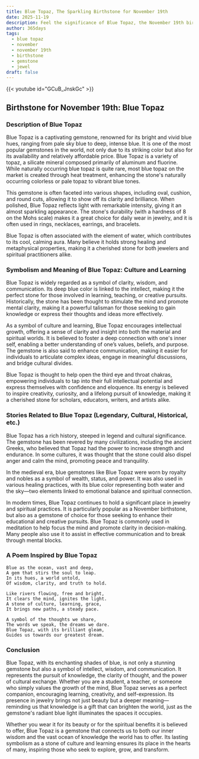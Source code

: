 ```yaml
---
title: Blue Topaz, The Sparkling Birthstone for November 19th
date: 2025-11-19
description: Feel the significance of Blue Topaz, the November 19th birthstone symbolizing Culture and learning. Let its beauty and meaning brighten your day.
author: 365days
tags:
  - blue topaz
  - november
  - november 19th
  - birthstone
  - gemstone
  - jewel
draft: false
---
```


{{< youtube id="GCuB_JnskGc" >}}

## Birthstone for November 19th: Blue Topaz

### Description of Blue Topaz

Blue Topaz is a captivating gemstone, renowned for its bright and vivid blue hues, ranging from pale sky blue to deep, intense blue. It is one of the most popular gemstones in the world, not only due to its striking color but also for its availability and relatively affordable price. Blue Topaz is a variety of topaz, a silicate mineral composed primarily of aluminum and fluorine. While naturally occurring blue topaz is quite rare, most blue topaz on the market is created through heat treatment, enhancing the stone's naturally occurring colorless or pale topaz to vibrant blue tones.

This gemstone is often faceted into various shapes, including oval, cushion, and round cuts, allowing it to show off its clarity and brilliance. When polished, Blue Topaz reflects light with remarkable intensity, giving it an almost sparkling appearance. The stone's durability (with a hardness of 8 on the Mohs scale) makes it a great choice for daily wear in jewelry, and it is often used in rings, necklaces, earrings, and bracelets.

Blue Topaz is often associated with the element of water, which contributes to its cool, calming aura. Many believe it holds strong healing and metaphysical properties, making it a cherished stone for both jewelers and spiritual practitioners alike.

### Symbolism and Meaning of Blue Topaz: Culture and Learning

Blue Topaz is widely regarded as a symbol of clarity, wisdom, and communication. Its deep blue color is linked to the intellect, making it the perfect stone for those involved in learning, teaching, or creative pursuits. Historically, the stone has been thought to stimulate the mind and promote mental clarity, making it a powerful talisman for those seeking to gain knowledge or express their thoughts and ideas more effectively.

As a symbol of culture and learning, Blue Topaz encourages intellectual growth, offering a sense of clarity and insight into both the material and spiritual worlds. It is believed to foster a deep connection with one's inner self, enabling a better understanding of one’s values, beliefs, and purpose. The gemstone is also said to enhance communication, making it easier for individuals to articulate complex ideas, engage in meaningful discussions, and bridge cultural divides.

Blue Topaz is thought to help open the third eye and throat chakras, empowering individuals to tap into their full intellectual potential and express themselves with confidence and eloquence. Its energy is believed to inspire creativity, curiosity, and a lifelong pursuit of knowledge, making it a cherished stone for scholars, educators, writers, and artists alike.

### Stories Related to Blue Topaz (Legendary, Cultural, Historical, etc.)

Blue Topaz has a rich history, steeped in legend and cultural significance. The gemstone has been revered by many civilizations, including the ancient Greeks, who believed that Topaz had the power to increase strength and endurance. In some cultures, it was thought that the stone could also dispel anger and calm the mind, promoting peace and tranquility.

In the medieval era, blue gemstones like Blue Topaz were worn by royalty and nobles as a symbol of wealth, status, and power. It was also used in various healing practices, with its blue color representing both water and the sky—two elements linked to emotional balance and spiritual connection.

In modern times, Blue Topaz continues to hold a significant place in jewelry and spiritual practices. It is particularly popular as a November birthstone, but also as a gemstone of choice for those seeking to enhance their educational and creative pursuits. Blue Topaz is commonly used in meditation to help focus the mind and promote clarity in decision-making. Many people also use it to assist in effective communication and to break through mental blocks.

### A Poem Inspired by Blue Topaz

```
Blue as the ocean, vast and deep,  
A gem that stirs the soul to leap.  
In its hues, a world untold,  
Of wisdom, clarity, and truth to hold.

Like rivers flowing, free and bright,  
It clears the mind, ignites the light.  
A stone of culture, learning, grace,  
It brings new paths, a steady pace.

A symbol of the thoughts we share,  
The words we speak, the dreams we dare.  
Blue Topaz, with its brilliant gleam,  
Guides us towards our greatest dream.
```

### Conclusion

Blue Topaz, with its enchanting shades of blue, is not only a stunning gemstone but also a symbol of intellect, wisdom, and communication. It represents the pursuit of knowledge, the clarity of thought, and the power of cultural exchange. Whether you are a student, a teacher, or someone who simply values the growth of the mind, Blue Topaz serves as a perfect companion, encouraging learning, creativity, and self-expression. Its presence in jewelry brings not just beauty but a deeper meaning—reminding us that knowledge is a gift that can brighten the world, just as the gemstone's radiant blue light illuminates the spaces it occupies.

Whether you wear it for its beauty or for the spiritual benefits it is believed to offer, Blue Topaz is a gemstone that connects us to both our inner wisdom and the vast ocean of knowledge the world has to offer. Its lasting symbolism as a stone of culture and learning ensures its place in the hearts of many, inspiring those who seek to explore, grow, and transform.